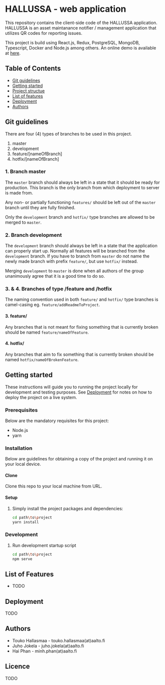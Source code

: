 # HALLUSSA - web application

This repository contains the client-side code of the HALLUSSA application.
HALLUSSA is an asset maintanance notifier / management application that utilizes QR codes for reporting issues.

This project is build using React.js, Redux, PostgreSQL, MongoDB, Typescript, Docker and Node.js among others.
An online demo is available at [here](https://www.google.com).

## Table of Contents

* [Git guidelines](#git-guidelines)
* [Getting started](#getting-started)
* [Project structue](#project-structure)
* [List of features](#list-of-features)
* [Deployment](#deployment)
* [Authors](#authors)

## Git guidelines

There are four (4) types of branches to be used in this project.

1. master
2. development
3. feature/[nameOfBranch]
4. hotfix/[nameOfBranch]

### 1. Branch master

The `master` branch should always be left in a state that it should be ready for production. This branch is the only branch from which deployment to server is made from.

Any non- or partially functioning `features/` should be left out of the `master` branch until they are fully finished.

Only the `development` branch and `hotfix/` type branches are allowed to be merged to `master`.

### 2. Branch development

The `development` branch should always be left in a state that the application can properly start up. Normally all features will be branched from the `development` branch. If you have to branch from `master` do not name the newly made branch with prefix `feature/`, but use `hotfix/` instead.

Merging `development` to `master` is done when all authors of the group unanimously agree that it is a good time to do so.

### 3. & 4. Branches of type /feature and /hotfix

The naming convention used in both `feature/` and `hotfix/` type branches is camel-casing eg. `feature/addReadmeToProject`.

#### 3. feature/

Any branches that is not meant for fixing something that is currently broken should be named `feature/nameOfFeature`.

#### 4. hotfix/

Any branches that aim to fix something that is currently broken should be named `hotfix/nameOfBrokenFeature`.

## Getting started

These instructions will guide you to running the project locally for development and testing purposes. See [Deployment](#deployment) for notes on how to deploy the project on a live system.

### Prerequisites

Below are the mandatory requisites for this project:

* Node.js
* yarn

### Installation

Below are guidelines for obtaining a copy of the project and running it on your local device.

#### Clone

Clone this repo to your local machine from URL.

#### Setup

1. Simply install the project packages and dependencies:

    ```bash
    cd path\to\project
    yarn install
    ```

### Development

1. Run development startup script
    ```bash
    cd path\to\project
    npm serve
    ```

## List of Features

* TODO

## Deployment

TODO

## Authors

* Touko Hallasmaa - touko.hallasmaa(at)aalto.fi
* Juho Jokela - juho.jokela(at)aalto.fi
* Hai Phan - minh.phan(at)aalto.fi

## Licence

TODO

